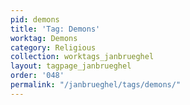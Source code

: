 ```yaml
---
pid: demons
title: 'Tag: Demons'
worktag: Demons
category: Religious
collection: worktags_janbrueghel
layout: tagpage_janbrueghel
order: '048'
permalink: "/janbrueghel/tags/demons/"
---
```

